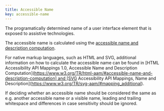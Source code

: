 ```yaml
---
title: Accessible Name
key: accessible-name
---
```


The programatically determined name of a user interface element that is exposed to assistive technologies.

The accessible name is calculated using the [accessible name and description computation](https://www.w3.org/TR/accname).

For native markup languages, such as HTML and SVG, additional information on how to calculate the accessible name can be found in [HTML Accessibility API Mappings 1.0, Accessible Name and Description Computation](https://www.w3.org/TR/html-aam/#accessible-name-and-description-computation] and [SVG Accessibility API Mappings, Name and Description](https://www.w3.org/TR/svg-aam/#mapping_additional).

If deciding whether an accessible name should be considered the same as e.g. another accessible name or a visible name, leading and trailing whitespace and differences in case sensitivity should be ignored.

